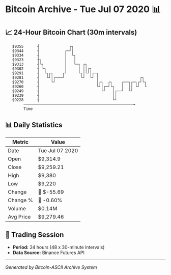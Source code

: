 # Bitcoin Archive - Tue Jul 07 2020 📊

## 📈 24-Hour Bitcoin Chart (30m intervals)

```
   $9355      ┤             ┌┐                                 
   $9344      ┤           ┌─┘│                                 
   $9334      ┤           │  └┐                                
   $9323      ┼┐          │   │                                
   $9313      ┤└┐         │   └─┐ ┌┐                           
   $9302      ┤ └┐        │     │ ││┌┐                         
   $9291      ┤  └┐┌┐    ┌┘     └┐│└┘│┌─┐                      
   $9281      ┤   └┘│┌───┘       └┘  └┘ │                  ┌┐  
   $9270      ┤     └┘                  │┌┐  ┌┐    ┌──┐┌─┐┌┘└┐ 
   $9260      ┤                         └┘│┌─┘└┐   │  ││ └┘  └ 
   $9249      ┤                           └┘   │┌──┘  └┘       
   $9239      ┤                                ││              
   $9228      ┤                                └┘              
        ────────────────────────────────────────────────→
        Time
```

## 📊 Daily Statistics

| Metric | Value |
|--------|-------|
| Date | Tue Jul 07 2020 |
| Open | $9,314.9 |
| Close | $9,259.21 |
| High | $9,380 |
| Low | $9,220 |
| Change | 🔴 $-55.69 |
| Change % | 🔴 -0.60% |
| Volume | $0.14M |
| Avg Price | $9,279.46 |

## 📅 Trading Session

- **Period:** 24 hours (48 x 30-minute intervals)
- **Data Source:** Binance Futures API

---
*Generated by Bitcoin-ASCII Archive System*
